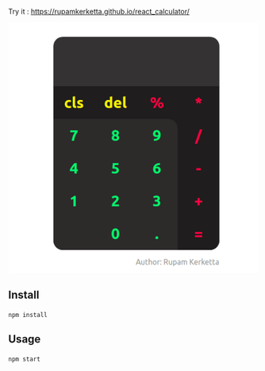 Try it : https://rupamkerketta.github.io/react_calculator/

![alt text](https://raw.githubusercontent.com/rupamkerketta/react_calculator/master/src/demo-pic.png)

## Install
``npm install``

## Usage
`npm start`
